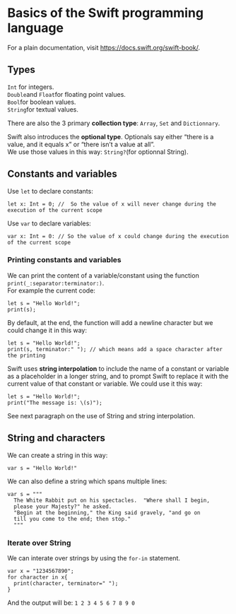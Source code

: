 # Basics of the Swift programming language

For a plain documentation, visit https://docs.swift.org/swift-book/. 

## Types
```Int``` for integers.  
```Double```and ```Float```for floating point values.   
```Bool```for boolean values.    
```String```for textual values.  

There are also the 3 primary **collection type**: ```Array```, ```Set``` and ```Dictionnary```.  

Swift also introduces the __optional type__. Optionals say either “there is a value, and it equals x” or “there isn’t a value at all”.  
We use those values in this way: ```String?```(for optionnal String).  

## Constants and variables

Use `let` to declare constants:  
```
let x: Int = 0; //  So the value of x will never change during the execution of the current scope
```
Use `var` to declare variables:
```
var x: Int = 0: // So the value of x could change during the execution of the current scope
```

### Printing constants and variables
We can print the content of a variable/constant using the function `print(_:separator:terminator:)`.  
For example the current code:
```
let s = "Hello World!";
print(s);
```
By default, at the end, the function will add a newline character but we could change it in this way:  
```
let s = "Hello World!";
print(s, terminator:" "); // which means add a space character after the printing
```
Swift uses **string interpolation** to include the name of a constant or variable as a placeholder in a longer string, and to prompt Swift to replace it with the current value of that constant or variable. We could use it this way:  
```
let s = "Hello World!";
print("The message is: \(s)");
```
See next paragraph on the use of String and string interpolation.

## String and characters
We can create a string in this way:
```
var s = "Hello World!"
```

We can also define a string which spans multiple lines:
```
var s = """
  The White Rabbit put on his spectacles.  "Where shall I begin,
  please your Majesty?" he asked.
  "Begin at the beginning," the King said gravely, "and go on
  till you come to the end; then stop."
  """
```

### Iterate over String
We can interate over strings by using the `for-in` statement. 
```
var x = "1234567890";
for character in x{
  print(character, terminator=" ");
}
```
And the output will be: ```1 2 3 4 5 6 7 8 9 0 ```




















